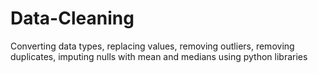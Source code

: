 # Data-Cleaning
Converting data types, replacing values, removing outliers, removing duplicates, imputing nulls with mean and medians using python libraries
